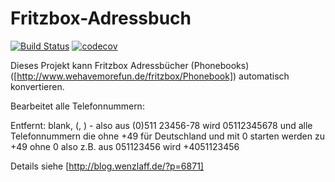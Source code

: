 # Fritzbox-Adressbuch

[![Build Status](https://travis-ci.org/IT-Berater/Fritzbox-Adressbuch.svg?branch=master)](https://travis-ci.org/IT-Berater/Fritzbox-Adressbuch)  [![codecov](https://codecov.io/gh/IT-Berater/Fritzbox-Adressbuch/branch/master/graph/badge.svg)](https://codecov.io/gh/IT-Berater/Fritzbox-Adressbuch)


Dieses Projekt kann Fritzbox Adressbücher (Phonebooks) ([http://www.wehavemorefun.de/fritzbox/Phonebook]) automatisch konvertieren.

Bearbeitet alle Telefonnummern:

Entfernt: blank, (, ) - also aus (0)511 23456-78 wird 05112345678 und alle Telefonnummern die ohne +49 für Deutschland und mit 0 starten werden zu +49 ohne 0 also z.B. aus 051123456 wird +4051123456

Details siehe [http://blog.wenzlaff.de/?p=6871]
